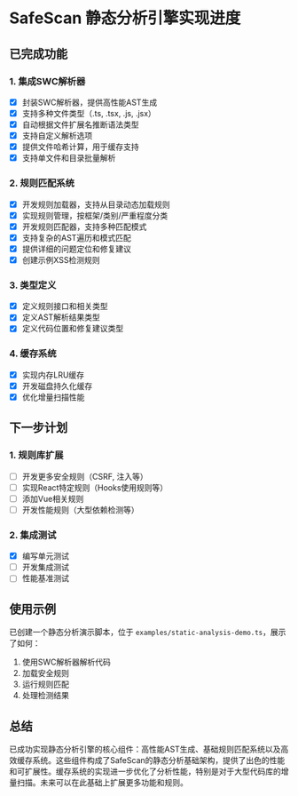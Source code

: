 # SafeScan 静态分析引擎实现进度

## 已完成功能

### 1. 集成SWC解析器

- [x] 封装SWC解析器，提供高性能AST生成
- [x] 支持多种文件类型（.ts, .tsx, .js, .jsx）
- [x] 自动根据文件扩展名推断语法类型
- [x] 支持自定义解析选项
- [x] 提供文件哈希计算，用于缓存支持
- [x] 支持单文件和目录批量解析

### 2. 规则匹配系统

- [x] 开发规则加载器，支持从目录动态加载规则
- [x] 实现规则管理，按框架/类别/严重程度分类
- [x] 开发规则匹配器，支持多种匹配模式
- [x] 支持复杂的AST遍历和模式匹配
- [x] 提供详细的问题定位和修复建议
- [x] 创建示例XSS检测规则

### 3. 类型定义

- [x] 定义规则接口和相关类型
- [x] 定义AST解析结果类型
- [x] 定义代码位置和修复建议类型

### 4. 缓存系统

- [x] 实现内存LRU缓存
- [x] 开发磁盘持久化缓存
- [x] 优化增量扫描性能

## 下一步计划

### 1. 规则库扩展

- [ ] 开发更多安全规则（CSRF, 注入等）
- [ ] 实现React特定规则（Hooks使用规则等）
- [ ] 添加Vue相关规则
- [ ] 开发性能规则（大型依赖检测等）

### 2. 集成测试

- [x] 编写单元测试
- [ ] 开发集成测试
- [ ] 性能基准测试

## 使用示例

已创建一个静态分析演示脚本，位于 `examples/static-analysis-demo.ts`，展示了如何：

1. 使用SWC解析器解析代码
2. 加载安全规则
3. 运行规则匹配
4. 处理检测结果

## 总结

已成功实现静态分析引擎的核心组件：高性能AST生成、基础规则匹配系统以及高效缓存系统。这些组件构成了SafeScan的静态分析基础架构，提供了出色的性能和可扩展性。缓存系统的实现进一步优化了分析性能，特别是对于大型代码库的增量扫描。未来可以在此基础上扩展更多功能和规则。

